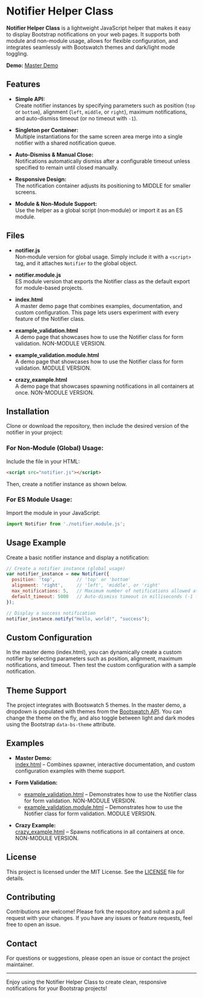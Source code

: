# Notifier Helper Class

**Notifier Helper Class** is a lightweight JavaScript helper that makes it easy to display Bootstrap notifications on your web pages. It supports both module and non-module usage, allows for flexible configuration, and integrates seamlessly with Bootswatch themes and dark/light mode toggling.

**Demo:** [Master Demo](https://mrsiefen.github.io/Notifier/index.html)

## Features

- **Simple API:**  
  Create notifier instances by specifying parameters such as position (`top` or `bottom`), alignment (`left`, `middle`, or `right`), maximum notifications, and auto-dismiss timeout (or no timeout with `-1`).

- **Singleton per Container:**  
  Multiple instantiations for the same screen area merge into a single notifier with a shared notification queue.

- **Auto‑Dismiss & Manual Close:**  
  Notifications automatically dismiss after a configurable timeout unless specified to remain until closed manually.

- **Responsive Design:**  
  The notification container adjusts its positioning to MIDDLE for smaller screens.

- **Module & Non‑Module Support:**  
  Use the helper as a global script (non‑module) or import it as an ES module.

## Files

- **notifier.js**  
  Non‑module version for global usage. Simply include it with a `<script>` tag, and it attaches `Notifier` to the global object.

- **notifier.module.js**  
  ES module version that exports the Notifier class as the default export for module-based projects.

- **index.html**  
  A master demo page that combines examples, documentation, and custom configuration. This page lets users experiment with every feature of the Notifier class.

- **example_validation.html**  
  A demo page that showcases how to use the Notifier class for form validation. NON-MODULE VERSION.

- **example_validation.module.html**  
  A demo page that showcases how to use the Notifier class for form validation. MODULE VERSION.

- **crazy_example.html**  
  A demo page that showcases spawning notifications in all containers at once. NON-MODULE VERSION.

## Installation

Clone or download the repository, then include the desired version of the notifier in your project:

### For Non‑Module (Global) Usage:
Include the file in your HTML:
```html
<script src="notifier.js"></script>
```
Then, create a notifier instance as shown below.

### For ES Module Usage:
Import the module in your JavaScript:
```javascript
import Notifier from './notifier.module.js';
```

## Usage Example

Create a basic notifier instance and display a notification:
```javascript
// Create a notifier instance (global usage)
var notifier_instance = new Notifier({
  position: 'top',        // 'top' or 'bottom'
  alignment: 'right',     // 'left', 'middle', or 'right'
  max_notifications: 5,   // Maximum number of notifications allowed at once
  default_timeout: 5000   // Auto-dismiss timeout in milliseconds (-1 for no auto-dismiss)
});

// Display a success notification
notifier_instance.notify("Hello, world!", "success");
```

## Custom Configuration

In the master demo (index.html), you can dynamically create a custom notifier by selecting parameters such as position, alignment, maximum notifications, and timeout. Then test the custom configuration with a sample notification.

## Theme Support

The project integrates with Bootswatch 5 themes. In the master demo, a dropdown is populated with themes from the [Bootswatch API](https://bootswatch.com/api/5.json). You can change the theme on the fly, and also toggle between light and dark modes using the Bootstrap `data-bs-theme` attribute.

## Examples

- **Master Demo:**  
  [index.html](https://mrsiefen.github.io/Notifier/) – Combines spawner, interactive documentation, and custom configuration examples with theme support.

- **Form Validation:**  
  - [example_validation.html](https://mrsiefen.github.io/Notifier/example_validation.html) – Demonstrates how to use the Notifier class for form validation. NON-MODULE VERSION.
  - [example_validation.module.html](https://mrsiefen.github.io/Notifier/example_validation_module.html) – Demonstrates how to use the Notifier class for form validation. MODULE VERSION.

- **Crazy Example:**  
  [crazy_example.html](https://mrsiefen.github.io/Notifier/crazy_example.html) – Spawns notifications in all containers at once. NON-MODULE VERSION.

## License

This project is licensed under the MIT License. See the [LICENSE](LICENSE) file for details.

## Contributing

Contributions are welcome! Please fork the repository and submit a pull request with your changes. If you have any issues or feature requests, feel free to open an issue.

## Contact

For questions or suggestions, please open an issue or contact the project maintainer.

---

Enjoy using the Notifier Helper Class to create clean, responsive notifications for your Bootstrap projects!